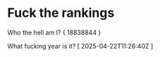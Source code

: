 # Fuck the rankings

Who the hell am I?
{ 18838844 }

What fucking year is it?
[ 2025-04-22T11:26:40Z ]
